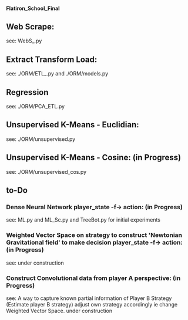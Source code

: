 #### Flatiron_School_Final

## Web Scrape:
see: WebS_.py

## Extract Transform Load:
see: ./ORM/ETL_.py and ./ORM/models.py

## Regression
see: ./ORM/PCA_ETL.py

## Unsupervised K-Means - Euclidian:
see: ./ORM/unsupervised.py

## Unsupervised K-Means - Cosine: (in Progress)
see: ./ORM/unsupervised_cos.py

## to-Do
### Dense Neural Network player_state -f-> action:  (in Progress)
see: ML.py and ML_Sc.py and TreeBot.py for initial experiments
### Weighted Vector Space on strategy to construct 'Newtonian Gravitational field' to make decision player_state -f-> action: (in Progress)
see: under construction
### Construct Convolutional data from player A perspective: (in Progress)
see: A way to capture known partial information of Player B Strategy (Estimate player B strategy) adjust own strategy accordingly ie change Weighted Vector Space.
under construction
